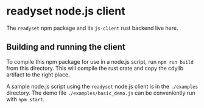 # readyset node.js client
The `readyset` npm package and its `js-client` rust backend live here.

## Building and running the client
To compile this npm package for use in a node.js script, run `npm run build` from this directory. This will compile the rust crate and copy the cdylib artifact to the right place.

A sample node.js script using the `readyset` node.js client is in the `./examples` directory. The demo file `./examples/basic_demo.js` can be conveniently run with `npm start`.